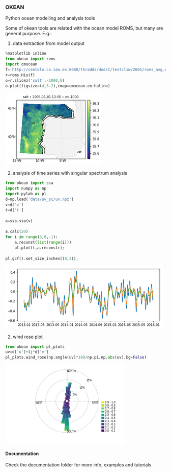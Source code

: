 
### OKEAN
Python ocean modelling and analysis tools

Some of okean tools are related with the ocean model ROMS, but many are general purpose.
E.g.:

1. data extraction from model output


```python
%matplotlib inline
from okean import roms
import cmocean
f='http://centolo.co.ieo.es:8080/thredds/dodsC/testclim/2005/roms_avg.nc'
r=roms.His(f)
o=r.slicez('salt',-1000,0)
o.plot(figsize=(4,3.2),cmap=cmocean.cm.haline)
```


![png](data/images0/output_1_0.png)


2. analysis of time series with singular spectrum analysis


```python
from okean import ssa
import numpy as np
import pylab as pl
d=np.load('data/uv_sc/uv.npz')
v=d['v']
t=d['t']

a=ssa.ssa(v)

a.calc(20)
for i in range(3,0,-1):
    a.reconst(list(range(i)))
    pl.plot(t,a.reconstr);
    
pl.gcf().set_size_inches((8,3));
```


![png](data/images0/output_3_0.png)


2. wind rose plot


```python
from okean import pl_plots
uv=d['u']+1j*d['v']
pl_plots.wind_rose(np.angle(uv)*180/np.pi,np.abs(uv),bg=False)
```


![png](data/images0/output_5_0.png)


#### Documentation

Check the documentation folder for more info, examples and tutorials
